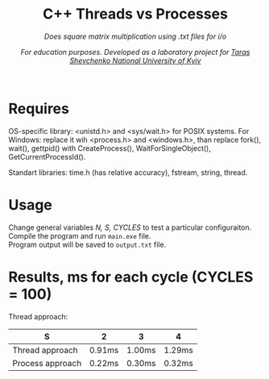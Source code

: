 <h1 align="center">C++ Threads vs Processes</h1>
<p align="center"><i>Does square matrix multiplication using .txt files for i/o</i></p>
<p align="center"><i>For education purposes. Developed as a laboratory project for <a href="http://www.univ.kiev.ua/en">Taras Shevchenko National University of Kyiv</a></i></p>
<br>

# Requires

OS-specific library: <unistd.h> and <sys/wait.h> for POSIX systems. For Windows: replace it wih <process.h> and <windows.h>, than replace fork(), wait(), gettpid() with CreateProcess(), WaitForSingleObject(), GetCurrentProcessId().

Standart libraries: time.h (has relative accuracy), fstream, string, thread.


# Usage

Change general variables <i>N, S, CYCLES</i> to test a particular configuraiton. Compile the program and run `main.exe` file. <br>
Program output will be saved to `output.txt` file. <br>

# Results, ms for each cycle (CYCLES = 100)

Thread approach:

S             | 2 | 3 | 4
------------- | ----- | ----|----
Thread approach       | 0.91ms | 1.00ms | 1.29ms
Process approach      | 0.22ms | 0.30ms | 0.32ms
